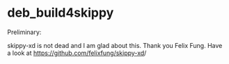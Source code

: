 # deb_build4skippy

Preliminary:

  skippy-xd is not dead and I am glad about this. Thank you Felix Fung. Have a look at <https://github.com/felixfung/skippy-xd>/
